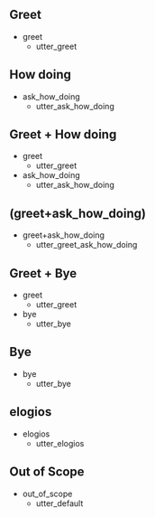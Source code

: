 ## Greet
* greet
    - utter_greet

## How doing
* ask_how_doing
    - utter_ask_how_doing

## Greet + How doing
* greet
    - utter_greet
* ask_how_doing
    - utter_ask_how_doing

## (greet+ask_how_doing)
* greet+ask_how_doing
    - utter_greet_ask_how_doing

## Greet + Bye
* greet
    - utter_greet
* bye
    - utter_bye

## Bye
* bye
    - utter_bye

## elogios
* elogios
    - utter_elogios

## Out of Scope
* out_of_scope
    - utter_default